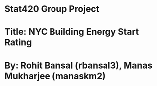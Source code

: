 # Stat420 Group Project
# Title: NYC Building Energy Start Rating 
# By: Rohit Bansal (rbansal3), Manas Mukharjee (manaskm2)
